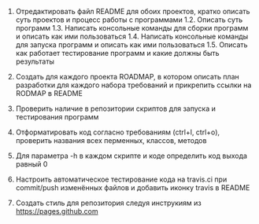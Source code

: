 1. Отредактировать файл README для обоих проектов, кратко описать суть проектов и процесс работы с программами
    1.2. Описать суть программ
    1.3. Написать консольные команды для сборки программ и описать как ими пользоваться
    1.4. Написать консольные команды для запуска программ и описать как ими пользоваться
    1.5. Описать как работает тестирование программ и какие должны быть результаты   
    
2. Создать для каждого проекта ROADMAP, в котором описать план разработки для каждого набора требований и прикрепить ссылки на RODMAP в README
3. Проверить наличие в репозитории скриптов для запуска и тестирования программ
4. Отформатировать код согласно требованиям (ctrl+l, ctrl+o), проверить названия всех перменных, классов, методов
5. Для параметра -h в каждом скрипте и коде определить код выхода равный 0
6. Настроить автоматическое тестирование кода на travis.ci при commit/push изменённых файлов и добавить иконку travis в README
7. Создать стиль для репозитория следуя инструкиям из https://pages.github.com
